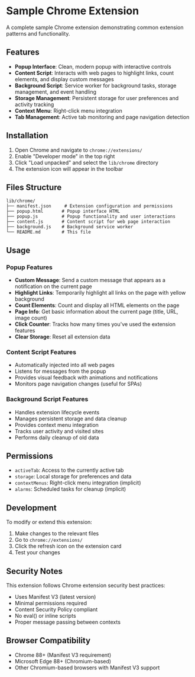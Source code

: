 # Sample Chrome Extension

A complete sample Chrome extension demonstrating common extension patterns and functionality.

## Features

- **Popup Interface**: Clean, modern popup with interactive controls
- **Content Script**: Interacts with web pages to highlight links, count elements, and display custom messages
- **Background Script**: Service worker for background tasks, storage management, and event handling
- **Storage Management**: Persistent storage for user preferences and activity tracking
- **Context Menu**: Right-click menu integration
- **Tab Management**: Active tab monitoring and page navigation detection

## Installation

1. Open Chrome and navigate to `chrome://extensions/`
2. Enable "Developer mode" in the top right
3. Click "Load unpacked" and select the `lib/chrome` directory
4. The extension icon will appear in the toolbar

## Files Structure

```
lib/chrome/
├── manifest.json     # Extension configuration and permissions
├── popup.html       # Popup interface HTML
├── popup.js         # Popup functionality and user interactions
├── content.js       # Content script for web page interaction
├── background.js    # Background service worker
└── README.md        # This file
```

## Usage

### Popup Features
- **Custom Message**: Send a custom message that appears as a notification on the current page
- **Highlight Links**: Temporarily highlight all links on the page with yellow background
- **Count Elements**: Count and display all HTML elements on the page
- **Page Info**: Get basic information about the current page (title, URL, image count)
- **Click Counter**: Tracks how many times you've used the extension features
- **Clear Storage**: Reset all extension data

### Content Script Features
- Automatically injected into all web pages
- Listens for messages from the popup
- Provides visual feedback with animations and notifications
- Monitors page navigation changes (useful for SPAs)

### Background Script Features
- Handles extension lifecycle events
- Manages persistent storage and data cleanup
- Provides context menu integration
- Tracks user activity and visited sites
- Performs daily cleanup of old data

## Permissions

- `activeTab`: Access to the currently active tab
- `storage`: Local storage for preferences and data
- `contextMenus`: Right-click menu integration (implicit)
- `alarms`: Scheduled tasks for cleanup (implicit)

## Development

To modify or extend this extension:

1. Make changes to the relevant files
2. Go to `chrome://extensions/`
3. Click the refresh icon on the extension card
4. Test your changes

## Security Notes

This extension follows Chrome extension security best practices:
- Uses Manifest V3 (latest version)
- Minimal permissions required
- Content Security Policy compliant
- No eval() or inline scripts
- Proper message passing between contexts

## Browser Compatibility

- Chrome 88+ (Manifest V3 requirement)
- Microsoft Edge 88+ (Chromium-based)
- Other Chromium-based browsers with Manifest V3 support
